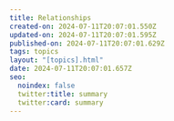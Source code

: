 ```yaml
---
title: Relationships
created-on: 2024-07-11T20:07:01.550Z
updated-on: 2024-07-11T20:07:01.595Z
published-on: 2024-07-11T20:07:01.629Z
tags: topics
layout: "[topics].html"
date: 2024-07-11T20:07:01.657Z
seo:
  noindex: false
  twitter:title: summary
  twitter:card: summary
---
```

